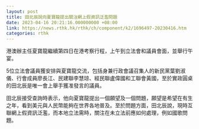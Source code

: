 ```yaml
---
layout: post
title: 田北辰說向夏寶龍提出關注網上假資訊泛濫問題
date: 2023-04-16 20:21:16.000000000 +08:00
link: https://news.rthk.hk/rthk/ch/component/k2/1696497-20230416.htm
categories: rthk
---
```


港澳辦主任夏寶龍繼續第四日在港考察行程，上午到立法會和議員會面，並舉行午宴。

5位立法會議員獲安排與夏寶龍交流，包括身兼行政會議召集人的新民黨葉劉淑儀、行會成員廖長江、民建聯李慧琼、經民聯盧偉國和工聯會黃國，至於實政圓桌的田北辰是唯一會上舉手獲准發言的議員。

田北辰接受查詢時表示，他向夏寶龍提出一個願望及一個問題，願望是希望在有生之年，看到美元與人民幣能夠在世界各地普及。至於問題方面，田北辰說，現時互聯網上假資訊泛濫，而本地立法需時，關注在未立法前應如何處理，例如國歌問題。
